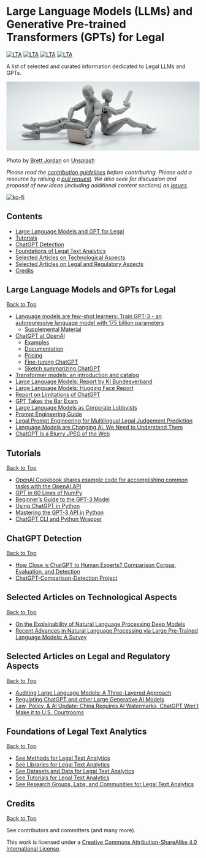 # Large Language Models (LLMs) and Generative Pre-trained Transformers (GPTs) for Legal
[![LTA](https://img.shields.io/badge/CLP-Ecosystem-blue?style=flat-square)](https://github.com/Liquid-Legal-Institute/Common-Legal-Platform)
[![LTA](https://img.shields.io/badge/CLP-Code-red?style=flat-square)](https://github.com/Liquid-Legal-Institute/Common-Legal-Platform)
[![LTA](https://img.shields.io/badge/CLP-Community-orange?style=flat-square)](https://github.com/Liquid-Legal-Institute/Common-Legal-Platform)
[![LTA](https://img.shields.io/badge/License-CC_BY--SA_4.0-lightgrey?style=flat-square)](https://creativecommons.org/licenses/by-sa/4.0/)

A list of selected and curated information dedicated to Legal LLMs and GPTs. 

![Logo](/images/unsplashmainimage_gpts.png)

Photo by [Brett Jordan](https://unsplash.com/@brett_jordan) on [Unsplash](https://unsplash.com/photos/5L0R8ZqPZHk)  

_Please read the [contribution guidelines](contributing.md) before contributing. Please add a resource by raising a [pull request](https://github.com/Liquid-Legal-Institute/Legal-Text-Analytics/pulls). We also seek for discussion and proposal of new ideas (including additional content sections) as [issues](https://github.com/Liquid-Legal-Institute/Legal-LLMs-GPTs/issues)._

[![ko-fi](https://ko-fi.com/img/githubbutton_sm.svg)](https://ko-fi.com/W7W1FF5NN)

## Contents

* [Large Language Models and GPT for Legal](#large-language-models-and-gpts-for-legal)
* [Tutorials](#tutorials)
* [ChatGPT Detection](#chatgpt-detection)
* [Foundations of Legal Text Analytics](#foundations-of-legal-text-analytics)
* [Selected Articles on Technological Aspects](#selected-articles-on-technological-aspects)
* [Selected Articles on Legal and Regulatory Aspects](#selected-articles-on-legal-and-regulatory-aspects)
* [Credits](#credits)

## Large Language Models and GPTs for Legal
[Back to Top](#contents)
- [Language models are few-shot learners: Train GPT-3 - an autoregressive language model with 175 billion parameters](https://dl.acm.org/doi/abs/10.5555/3495724.3495883)
  - [Supplemental Material](https://dl.acm.org/action/downloadSupplement?doi=10.5555%2F3495724.3495883&file=3495724.3495883_supp.pdf)
- [ChatGPT at OpenAI](https://chat.openai.com/chat) 
  - [Examples](https://beta.openai.com/examples)
  - [Documentation](https://beta.openai.com/docs/introduction)
  - [Pricing](https://openai.com/api/pricing)
  - [Fine-tuning ChatGPT](https://beta.openai.com/docs/api-reference/fine-tunes/create)
  - [Sketch summarizing ChatGPT](https://media.licdn.com/dms/image/C4D22AQFgVliRJ4RsBQ/feedshare-shrink_2048_1536/0/1674467662862?e=1677715200&v=beta&t=G1gCE8h2iA48210Ywl-TutuTGMjYM1euhbPXomp08Ws)
- [Transformer models: an introduction and catalog](https://arxiv.org/pdf/2302.07730.pdf)
- [Large Language Models: Report by KI Bundesverband](https://leam.ai/wp-content/uploads/2023/01/LEAM-MBS_KIBV_webversion_mitAnhang_V2_2023.pdf)
- [Large Language Models: Hugging Face Report](https://huggingface.co/blog/large-language-models)
- [Report on Limitations of ChatGPT](https://medium.com/@asarav/the-limitations-of-chat-gpt-8b73f5859bb4)
- [GPT Takes the Bar Exam](https://papers.ssrn.com/sol3/papers.cfm?abstract_id=4314839)
- [Large Language Models as Corporate Lobbyists](https://github.com/JohnNay/llm-lobbyist)
- [Prompt Engineering Guide](https://github.com/dair-ai/Prompt-Engineering-Guide)
- [Legal Prompt Engineering for Multilingual Legal Judgement Prediction](https://arxiv.org/abs/2212.02199)
- [Language Models are Changing AI. We Need to Understand Them](https://hai.stanford.edu/news/language-models-are-changing-ai-we-need-understand-them)
- [ChatGPT Is a Blurry JPEG of the Web](https://www.newyorker.com/tech/annals-of-technology/chatgpt-is-a-blurry-jpeg-of-the-web)

## Tutorials
[Back to Top](#contents)
- [OpenAI Cookbook shares example code for accomplishing common tasks with the OpenAI API](https://github.com/openai/openai-cookbook)  
- [GPT in 60 Lines of NumPy](https://jaykmody.com/blog/gpt-from-scratch/)
- [Beginner’s Guide to the GPT-3 Model](https://towardsdatascience.com/beginners-guide-to-the-gpt-3-model-2daad7fc335a)
- [Using ChatGPT in Python](https://medium.com/geekculture/using-chatgpt-in-python-eeaed9847e72)
- [Mastering the GPT-3 API in Python](https://medium.datadriveninvestor.com/mastering-chatgpt-in-python-a53814e834b0)
- [ChatGPT CLI and Python Wrapper](https://github.com/mmabrouk/chatgpt-wrapper)

## ChatGPT Detection
[Back to Top](#contents)
- [How Close is ChatGPT to Human Experts? Comparison Corpus, Evaluation, and Detection](https://arxiv.org/abs/2301.07597)
- [ChatGPT-Comparison-Detection Project](https://github.com/Hello-SimpleAI/chatgpt-comparison-detection)

## Selected Articles on Technological Aspects
[Back to Top](#contents)
- [On the Explainability of Natural Language Processing Deep Models](https://arxiv.org/abs/2210.06929)
- [Recent Advances in Natural Language Processing via Large Pre-Trained Language Models: A Survey](https://arxiv.org/abs/2111.01243)

## Selected Articles on Legal and Regulatory Aspects
[Back to Top](#contents)
- [Auditing Large Language Models: A Three-Layered Approach](https://papers.ssrn.com/sol3/papers.cfm?abstract_id=4361607)
- [Regulating ChatGPT and other Large Generative AI Models](https://arxiv.org/abs/2302.02337)
- [Law, Policy, & AI Update: China Requires AI Watermarks, ChatGPT Won’t Make it to U.S. Courtrooms](https://hai.stanford.edu/news/law-policy-ai-update-china-requires-ai-watermarks-chatgpt-wont-make-it-us-courtrooms)


## Foundations of Legal Text Analytics
[Back to Top](#contents)

- [See Methods for Legal Text Analytics](https://github.com/Liquid-Legal-Institute/Legal-Text-Analytics#methods)
- [See Libraries for Legal Text Analytics](https://github.com/Liquid-Legal-Institute/Legal-Text-Analytics#libraries)
- [See Datasets and Data for Legal Text Analytics](https://github.com/Liquid-Legal-Institute/Legal-Text-Analytics#datasets-and-data)
- [See Tutorials for Legal Text Analytics](https://github.com/Liquid-Legal-Institute/Legal-Text-Analytics#tutorials)
- [See Research Groups, Labs, and Communities for Legal Text Analytics](https://github.com/Liquid-Legal-Institute/Legal-Text-Analytics#research-groups-labs-and-communities)

## Credits
[Back to Top](#contents)

See contributors and committers (and many more).

This work is licensed under a [Creative Commons Attribution-ShareAlike 4.0 International License][cc-by-sa].

[cc-by-sa]: http://creativecommons.org/licenses/by-sa/4.0/
[cc-by-sa-shield]: https://img.shields.io/badge/License-CC%20BY--SA%204.0-lightgrey.svg
